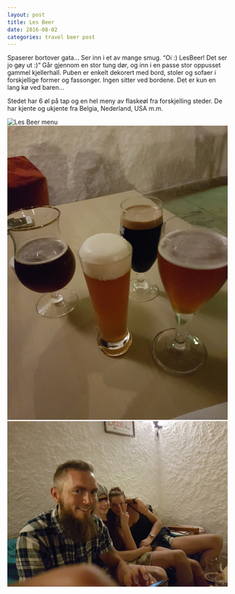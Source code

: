 ```yaml
---
layout: post
title: Les Beer
date: 2016-08-02
categories: travel beer post
---
```

Spaserer bortover gata... Ser inn i et av mange smug. “Oi :) LesBeer! Det ser jo gøy ut :)“ Går gjennom en stor tung dør, og inn i en passe stor oppusset gammel kjellerhall. Puben er enkelt dekorert med bord, stoler og sofaer i forskjellige former og fassonger. Ingen sitter ved bordene. Det er kun en lang kø ved baren...

Stedet har 6 øl på tap og en hel meny av flaskeøl fra forskjelling steder. De har kjente og ukjente fra Belgia, Nederland, USA m.m. 


<img src="/img/lesBeer.png" alt="Les Beer menu" >

<img src="/img/lesBeer2.png" alt="Les Beer - IPA, IPA, porter and BGS" >

<img src="/img/lesBeer3.png" alt="Les Beer - family at the pub" >